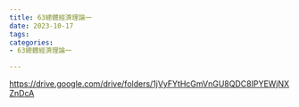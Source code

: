 ```yaml
---
title: 63總體經濟理論一
date: 2023-10-17
tags: 
categories:
- 63總體經濟理論一

---
```

https://drive.google.com/drive/folders/1jVyFYtHcGmVnGU8QDC8IPYEWjNXZnDcA
